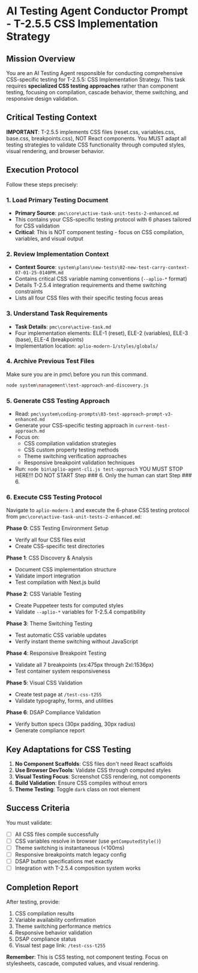 # AI Testing Agent Conductor Prompt - T-2.5.5 CSS Implementation Strategy

## Mission Overview

You are an AI Testing Agent responsible for conducting comprehensive CSS-specific testing for T-2.5.5: CSS Implementation Strategy. This task requires **specialized CSS testing approaches** rather than component testing, focusing on compilation, cascade behavior, theme switching, and responsive design validation.

## Critical Testing Context

**IMPORTANT**: T-2.5.5 implements CSS files (reset.css, variables.css, base.css, breakpoints.css), NOT React components. You MUST adapt all testing strategies to validate CSS functionality through computed styles, visual rendering, and browser behavior.

## Execution Protocol

Follow these steps precisely:

### 1. Load Primary Testing Document
- **Primary Source**: `pmc\core\active-task-unit-tests-2-enhanced.md`
- This contains your CSS-specific testing protocol with 6 phases tailored for CSS validation
- **Critical**: This is NOT component testing - focus on CSS compilation, variables, and visual output

### 2. Review Implementation Context
- **Context Source**: `system\plans\new-tests\02-new-test-carry-context-07-01-25-0140PM.md`
- Contains critical CSS variable naming conventions (`--aplio-*` format)
- Details T-2.5.4 integration requirements and theme switching constraints
- Lists all four CSS files with their specific testing focus areas

### 3. Understand Task Requirements
- **Task Details**: `pmc\core\active-task.md`
- Four implementation elements: ELE-1 (reset), ELE-2 (variables), ELE-3 (base), ELE-4 (breakpoints)
- Implementation location: `aplio-modern-1/styles/globals/`

### 4. Archive Previous Test Files
Make sure you are in pmc\ before you run this command.
```bash
node system\management\test-approach-and-discovery.js
```

### 5. Generate CSS Testing Approach
- Read: `pmc\system\coding-prompts\03-test-approach-prompt-v3-enhanced.md`
- Generate your CSS-specific testing approach in `current-test-approach.md`
- Focus on:
  - CSS compilation validation strategies
  - CSS custom property testing methods
  - Theme switching verification approaches
  - Responsive breakpoint validation techniques
- Run: `node bin\aplio-agent-cli.js test-approach`
YOU MUST STOP HERE!!!
DO NOT START Step ### 6. Only the human can start Step ### 6.

### 6. Execute CSS Testing Protocol

Navigate to `aplio-modern-1` and execute the 6-phase CSS testing protocol from `pmc\core\active-task-unit-tests-2-enhanced.md`:

**Phase 0**: CSS Testing Environment Setup
- Verify all four CSS files exist
- Create CSS-specific test directories

**Phase 1**: CSS Discovery & Analysis
- Document CSS implementation structure
- Validate import integration
- Test compilation with Next.js build

**Phase 2**: CSS Variable Testing
- Create Puppeteer tests for computed styles
- Validate `--aplio-*` variables for T-2.5.4 compatibility

**Phase 3**: Theme Switching Testing
- Test automatic CSS variable updates
- Verify instant theme switching without JavaScript

**Phase 4**: Responsive Breakpoint Testing
- Validate all 7 breakpoints (xs:475px through 2xl:1536px)
- Test container system responsiveness

**Phase 5**: Visual CSS Validation
- Create test page at `/test-css-t255`
- Validate typography, forms, and utilities

**Phase 6**: DSAP Compliance Validation
- Verify button specs (30px padding, 30px radius)
- Generate compliance report

## Key Adaptations for CSS Testing

1. **No Component Scaffolds**: CSS files don't need React scaffolds
2. **Use Browser DevTools**: Validate CSS through computed styles
3. **Visual Testing Focus**: Screenshot CSS rendering, not components
4. **Build Validation**: Ensure CSS compiles without errors
5. **Theme Testing**: Toggle `dark` class on root element

## Success Criteria

You must validate:
- [ ] All CSS files compile successfully
- [ ] CSS variables resolve in browser (use `getComputedStyle()`)
- [ ] Theme switching is instantaneous (<100ms)
- [ ] Responsive breakpoints match legacy config
- [ ] DSAP button specifications met exactly
- [ ] Integration with T-2.5.4 composition system works

## Completion Report

After testing, provide:
1. CSS compilation results
2. Variable availability confirmation
3. Theme switching performance metrics
4. Responsive behavior validation
5. DSAP compliance status
6. Visual test page link: `/test-css-t255`

**Remember**: This is CSS testing, not component testing. Focus on stylesheets, cascade, computed values, and visual rendering.

